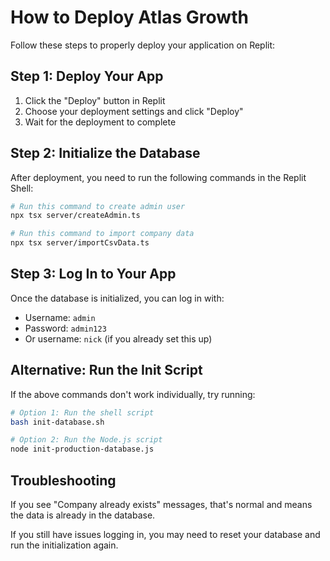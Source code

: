 # How to Deploy Atlas Growth

Follow these steps to properly deploy your application on Replit:

## Step 1: Deploy Your App
1. Click the "Deploy" button in Replit
2. Choose your deployment settings and click "Deploy"
3. Wait for the deployment to complete

## Step 2: Initialize the Database
After deployment, you need to run the following commands in the Replit Shell:

```bash
# Run this command to create admin user
npx tsx server/createAdmin.ts

# Run this command to import company data
npx tsx server/importCsvData.ts
```

## Step 3: Log In to Your App
Once the database is initialized, you can log in with:
- Username: `admin`
- Password: `admin123`
- Or username: `nick` (if you already set this up)

## Alternative: Run the Init Script
If the above commands don't work individually, try running:

```bash
# Option 1: Run the shell script
bash init-database.sh

# Option 2: Run the Node.js script
node init-production-database.js
```

## Troubleshooting
If you see "Company already exists" messages, that's normal and means the data is already in the database.

If you still have issues logging in, you may need to reset your database and run the initialization again.